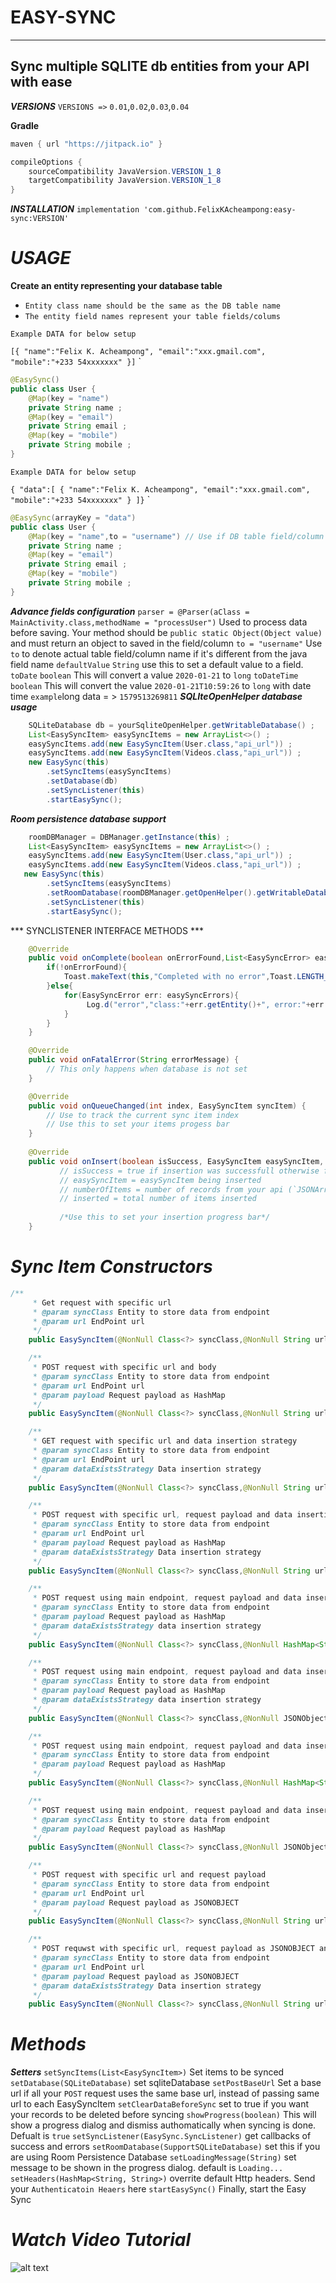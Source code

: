EASY-SYNC
============================
***

Sync multiple SQLITE db entities from your API with ease
----------------------------
***VERSIONS***
``VERSIONS =>`` `0.01`,`0.02`,`0.03`,`0.04`

**Gradle**
```java
maven { url "https://jitpack.io" }

compileOptions {
    sourceCompatibility JavaVersion.VERSION_1_8
    targetCompatibility JavaVersion.VERSION_1_8
}
```


***INSTALLATION***
`implementation 'com.github.FelixKAcheampong:easy-sync:VERSION'`

***USAGE***
============================

**Create an entity representing your database table**

- `Entity class name should be the same as the DB table name`
- `The entity field names represent your table fields/colums`
>
    Example DATA for below setup
`[{
        "name":"Felix K. Acheampong",
        "email":"xxx.gmail.com",
        "mobile":"+233 54xxxxxxx"
}]`
`
```java
@EasySync()
public class User {
    @Map(key = "name")
    private String name ;
    @Map(key = "email")
    private String email ;
    @Map(key = "mobile")
    private String mobile ;
}
```


    Example DATA for below setup
`{
    "data":[
        {
            "name":"Felix K. Acheampong",
            "email":"xxx.gmail.com",
            "mobile":"+233 54xxxxxxx"
        }
]}`
`
```java
@EasySync(arrayKey = "data")
public class User {
    @Map(key = "name",to = "username") // Use if DB table field/column name is different from java field name
    private String name ;
    @Map(key = "email")
    private String email ;
    @Map(key = "mobile")
    private String mobile ;
}
```

***Advance fields configuration***
`parser = @Parser(aClass = MainActivity.class,methodName = "processUser")`
Used to process data before saving. Your method should be `public static Object(Object value)` and must return an object to saved in the field/column
`to = "username"` Use `to` to denote actual table field/column name if it's different from the java field name
`defaultValue` `String` use this to set a default value to a field.
`toDate` `boolean` This will convert a value `2020-01-21` to `long`
`toDateTime` `boolean` This will convert the value `2020-01-21T10:59:26` to `long` with date time
`example`long data = > `1579513269811`
***SQLIteOpenHelper database usage***
```java
    SQLiteDatabase db = yourSqliteOpenHelper.getWritableDatabase() ;
    List<EasySyncItem> easySyncItems = new ArrayList<>() ;
    easySyncItems.add(new EasySyncItem(User.class,"api_url")) ;
    easySyncItems.add(new EasySyncItem(Videos.class,"api_url")) ;
    new EasySync(this)
        .setSyncItems(easySyncItems)
        .setDatabase(db)
        .setSyncListener(this)
        .startEasySync();
```

***Room persistence database support***
```java
    roomDBManager = DBManager.getInstance(this) ;
    List<EasySyncItem> easySyncItems = new ArrayList<>() ;
    easySyncItems.add(new EasySyncItem(User.class,"api_url")) ;
    easySyncItems.add(new EasySyncItem(Videos.class,"api_url")) ;
   new EasySync(this)
        .setSyncItems(easySyncItems)
        .setRoomDatabase(roomDBManager.getOpenHelper().getWritableDatabase())
        .setSyncListener(this)
        .startEasySync();
```

*** SYNCLISTENER INTERFACE METHODS ***
```java
    @Override
    public void onComplete(boolean onErrorFound,List<EasySyncError> easySyncErrors) {
        if(!onErrorFound){
            Toast.makeText(this,"Completed with no error",Toast.LENGTH_LONG).show();
        }else{
            for(EasySyncError err: easySyncErrors){
                 Log.d("error","class:"+err.getEntity()+", error:"+err.getMessage()) ;
            }
        }
    }

    @Override
    public void onFatalError(String errorMessage) {
        // This only happens when database is not set
    }

    @Override
    public void onQueueChanged(int index, EasySyncItem syncItem) {
        // Use to track the current sync item index
        // Use this to set your items progess bar
    }
    
    @Override
    public void onInsert(boolean isSuccess, EasySyncItem easySyncItem, int numberOfItems, int inserted) {
           // isSuccess = true if insertion was successfull otherwise false,
           // easySyncItem = easySyncItem being inserted
           // numberOfItems = number of records from your api (`JSONArray records`)
           // inserted = total number of items inserted
           
           /*Use this to set your insertion progress bar*/
    }
```

***Sync Item Constructors***
============================================================
```java
/**
     * Get request with specific url
     * @param syncClass Entity to store data from endpoint
     * @param url EndPoint url
     */
    public EasySyncItem(@NonNull Class<?> syncClass,@NonNull String url)

    /**
     * POST request with specific url and body
     * @param syncClass Entity to store data from endpoint
     * @param url EndPoint url
     * @param payload Request payload as HashMap
     */
    public EasySyncItem(@NonNull Class<?> syncClass,@NonNull String url,@NonNull HashMap<String,Object> payload)

    /**
     * GET request with specific url and data insertion strategy
     * @param syncClass Entity to store data from endpoint
     * @param url EndPoint url
     * @param dataExistsStrategy Data insertion strategy
     */
    public EasySyncItem(@NonNull Class<?> syncClass,@NonNull String url,int dataExistsStrategy)

    /**
     * POST request with specific url, request payload and data insertion strategy
     * @param syncClass Entity to store data from endpoint
     * @param url EndPoint url
     * @param payload Request payload as HashMap
     * @param dataExistsStrategy Data insertion strategy
     */
    public EasySyncItem(@NonNull Class<?> syncClass,@NonNull String url,@NonNull HashMap<String,Object> payload,int dataExistsStrategy)

    /**
     * POST request using main endpoint, request payload and data insertion strategy
     * @param syncClass Entity to store data from endpoint
     * @param payload Request payload as HashMap
     * @param dataExistsStrategy data insertion strategy
     */
    public EasySyncItem(@NonNull Class<?> syncClass,@NonNull HashMap<String,Object> payload,int dataExistsStrategy)

    /**
     * POST request using main endpoint, request payload and data insertion strategy
     * @param syncClass Entity to store data from endpoint
     * @param payload Request payload as HashMap
     * @param dataExistsStrategy data insertion strategy
     */
    public EasySyncItem(@NonNull Class<?> syncClass,@NonNull JSONObject payload,int dataExistsStrategy)

    /**
     * POST request using main endpoint, request payload and data insertion strategy
     * @param syncClass Entity to store data from endpoint
     * @param payload Request payload as HashMap
     */
    public EasySyncItem(@NonNull Class<?> syncClass,@NonNull HashMap<String,Object> payload)

    /**
     * POST request using main endpoint, request payload and data insertion strategy
     * @param syncClass Entity to store data from endpoint
     * @param payload Request payload as HashMap
     */
    public EasySyncItem(@NonNull Class<?> syncClass,@NonNull JSONObject payload)

    /**
     * POST request with specific url and request payload
     * @param syncClass Entity to store data from endpoint
     * @param url EndPoint url
     * @param payload Request payload as JSONOBJECT
     */
    public EasySyncItem(@NonNull Class<?> syncClass,@NonNull String url,@NonNull JSONObject payload)

    /**
     * POST requwst with specific url, request payload as JSONOBJECT and data insertion strategy
     * @param syncClass Entity to store data from endpoint
     * @param url EndPoint url
     * @param payload Request payload as JSONOBJECT
     * @param dataExistsStrategy Data insertion strategy
     */
    public EasySyncItem(@NonNull Class<?> syncClass,@NonNull String url,@NonNull JSONObject payload,int dataExistsStrategy)
```

***Methods***
==========================================
***Setters***
`setSyncItems(List<EasySyncItem>)` Set items to be synced
`setDatabase(SQLiteDatabase)` set sqliteDatabase
`setPostBaseUrl` Set a base url if all your `POST` request uses the same base url, instead of passing same url to each EasySyncItem
`setClearDataBeforeSync` set to true if you want your records to be deleted before syncing
`showProgress(boolean)` This will show a progress dialog and dismiss authomatically when syncing is done. Defualt is `true`
`setSyncListener(EasySync.SyncListener)` get callbacks of success and errors
`setRoomDatabase(SupportSQLiteDatabase)` set this if you are using Room Persistence Database
`setLoadingMessage(String)` set message to be shown in the progress dialog. default is `Loading...`
`setHeaders(HashMap<String, String>)` overrite default Http headers. Send your `Authenticatoin Heaers` here
`startEasySync()` Finally, start the Easy Sync

***Watch Video Tutorial***
==================================
![alt text](https://img.youtube.com/vi/4JRd5J4m5Tk/0.jpg)


